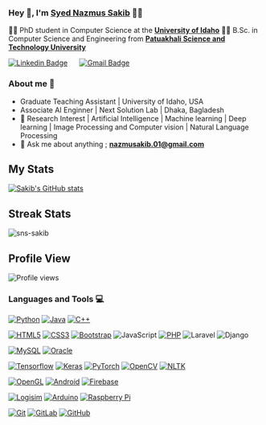 
### Hey 👋, I'm **[Syed Nazmus Sakib](https://www.linkedin.com/in/sns-sakib/)** 👨‍💻


👨‍🎓 PhD student in Computer Science at the  **[University of Idaho](https://www.uidaho.edu/)** 
👨‍🎓 B.Sc. in Computer Science and Engineering from  **[Patuakhali Science and Technology University](pstu.ac.bd/)** 


[![Linkedin Badge](https://img.shields.io/badge/-NazmusSakib-blue?style=flat-square&logo=Linkedin&logoColor=white&link=https://www.linkedin.com/in//sns-sakib/)](https://www.linkedin.com/in//sns-sakib/)  &nbsp;&nbsp;&nbsp;&nbsp;&nbsp;[![Gmail Badge](https://img.shields.io/badge/-nazmusakib.01@gmail.com-c14438?style=flat-square&logo=Gmail&logoColor=white&link=mailto:nazmusakib.01@gmail.com)](mailto:nazmusakib.01@gmail.com)&nbsp;&nbsp;&nbsp;&nbsp;&nbsp; 

### About me :eyes:
- Graduate Teaching Assistant | University of Idaho, USA
- Associate AI Enginner | Next Solution Lab | Dhaka, Bagladesh
- :dart: Research Interest | Artificial Intelligence | Machine learning | Deep learning | Image Processing and Computer vision | Natural Language Processing    
- :e-mail: Ask me about anything ; **nazmusakib.01@gmail.com**




## My Stats
[![Sakib's GitHub stats](https://github-readme-stats.vercel.app/api?username=sns-sakib&theme=merko)](https://github.com/sns-sakib/github-readme-stats&?theme=dark)

## Streak Stats
<img src="https://github-readme-streak-stats.herokuapp.com/?user=sns-sakib&theme=merko" alt="sns-sakib"  /> 




## Profile View
![Profile views](https://gpvc.arturio.dev/sns-sakib)

### Languages and Tools :computer:

[![Python](https://img.shields.io/badge/-Python-black?style=flat&logo=python&link=https://github.com/Dream-kid)](https://github.com/sns-sakib) 
[![Java](https://img.shields.io/badge/Java-orange?style=flat&logo=java&logoColor=white&link=https://github.com/Dream-kid)](https://github.com/sns-sakib) 
[![C++](https://img.shields.io/badge/-C/C%2B%2B-%2300599C?style=flat&logo=C%2B%2B&logoColor=ffffff)](https://github.com/sns-sakib) 


[![HTML5](https://img.shields.io/badge/-HTML5-E34F26?style=flat&logo=html5&logoColor=white&link=https://github.com/sns-sakib)](https://github.com/sns-sakib)
[![CSS3](https://img.shields.io/badge/-CSS3-1572B6?style=flat&logo=css3&link=https://github.com/sns-sakib)](https://github.com/sns-sakib) 
[![Bootstrap](https://img.shields.io/badge/-Bootstrap-563D7C?style=flat&logo=bootstrap&link=https://github.com/sns-sakib)](https://github.com/sns-sakib)
![JavaScript](https://img.shields.io/badge/-JavaScript-black?style=flat&logo=javascript&link=https://github.com/sns-sakib)
[![PHP](https://img.shields.io/badge/-PHP-563D7C?style=flat&logo=php&link=https://github.com/sns-sakib)](https://github.com/sns-sakib)
![Laravel](https://img.shields.io/badge/-Laravel-black?style=flat&logo=laravel&link=https://github.com/sns-sakib)
![Django](https://img.shields.io/badge/-Django-black?style=flat&logo=django&link=https://github.com/sns-sakib)

[![MySQL](https://img.shields.io/badge/-MySQL-black?style=flat&logo=mysql&link=https://github.com/sns-sakib)](https://github.com/sns-sakib)
[![Oracle](https://img.shields.io/badge/-Oracle-black?style=flat&logo=mysql&link=https://github.com/sns-sakib)](https://github.com/sns-sakib)

[![Tensorflow](https://img.shields.io/badge/-Tensorflow-gray?style=flat&logo=tensorflow&link=https://github.com/sns-sakib)](https://github.com/sns-sakib) 
[![Keras](https://img.shields.io/badge/-Keras-red?style=flat&logo=keras&link=https://github.com/sns-sakib)](https://github.com/sns-sakib)
[![PyTorch](https://img.shields.io/badge/-PyTorch-red?style=flat&logo=pytorch&link=https://github.com/sns-sakib)](https://github.com/sns-sakib) 
[![OpenCV](https://img.shields.io/badge/-OpenCV-gray?style=flat&logo=opencv&link=https://github.com/sns-sakib)](https://github.com/sns-sakib) 
[![NLTK](https://img.shields.io/badge/-NLTK-red?style=flat&logo=nltk&link=https://github.com/sns-sakib)](https://github.com/sns-sakib) 

[![OpenGL](https://img.shields.io/badge/-OpenGL-black?style=flat&logo=opegl&link=https://github.com/sns-sakib)](https://github.com/sns-sakib) 
[![Android](https://img.shields.io/badge/-Android-black?style=flat&logo=android&link=https://github.com/sns-sakib)](https://github.com/sns-sakib) 
[![Firebase](https://img.shields.io/badge/-Firebase-black?style=flat&logo=firebase&link=https://github.com/sns-sakib)](https://github.com/sns-sakib) 


[![Logisim](https://img.shields.io/badge/-Logisim-black?style=flat&logo=logisim&link=https://github.com/sns-sakib)](https://github.com/sns-sakib) 
[![Arduino](https://img.shields.io/badge/-Arduino-black?style=flat&logo=arduino&link=https://github.com/sns-sakib)](https://github.com/sns-sakib) 
[![Raspberry Pi](https://img.shields.io/badge/-Raspberrypi-black?style=flat&logo=raspberrypi&link=https://github.com/sns-sakib)](https://github.com/sns-sakib)

[![Git](https://img.shields.io/badge/-Git-black?style=flat&logo=git&link=https://github.com/sns-sakib)](https://github.com/sns-sakib)
[![GitLab](https://img.shields.io/badge/-GitLab-FCA121?style=flat&logo=gitlab&link=https://github.com/sns-sakib)](https://gitlab.com/sns-sakib)
[![GitHub](https://img.shields.io/badge/-GitHub-181717?style=flat&logo=github&link=https://github.com/sns-sakib)](https://github.com/sns-sakib)


